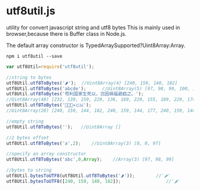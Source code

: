 # utf8util.js
utility for convert javascript string and utf8 bytes
This is mainly used in browser,because there is Buffer class in Node.js.

The default array constructor is TypedArraySupported?Uint8Array:Array.
```
npm i utf8util --save
```

```javascript
var utf8Util=require('utf8util');

//string to bytes
utf8Util.utf8ToBytes('🌶');	//Uint8Array(4) [240, 159, 140, 182]
utf8Util.utf8ToBytes('abcde');		//Uint8Array(5) [97, 98, 99, 100, 101]
utf8Util.utf8ToBytes('苟利国家生死以，岂因祸福避趋之。');	
//Uint8Array(48) [232, 139, 159, 229, 136, 169, 229, 155, 189, 229, 174, 182, 231, 148, 159, 230, 173, 187, 228, 187, 165, 239, 188, 140, 229, 178, 130, 229, 155, 160, 231, 165, 184, 231, 166, 143, 233, 129, 191, 232, 182, 139, 228, 185, 139, 227, 128, 130]
utf8Util.utf8ToBytes('🐶🐱🐽✈️🇨🇳');
//Uint8Array(26) [240, 159, 144, 182, 240, 159, 144, 177, 240, 159, 144, 189, 226, 156, 136, 239, 184, 143, 240, 159, 135, 168, 240, 159, 135, 179]

//empty string
utf8Util.utf8ToBytes('');	//Uint8Array []

//2 bytes offset
utf8Util.utf8ToBytes('a',2);    //Uint8Array(3) [0, 0, 97]

//specify an array constructor
utf8Util.utf8ToBytes('abc',0,Array);    //Array(3) [97, 98, 99]

//bytes to string
utf8Util.bytesToUTF8(utf8Util.utf8ToBytes('🌶'));		//'🌶'
utf8Util.bytesToUTF8([240, 159, 140, 182]);					//'🌶'
```
